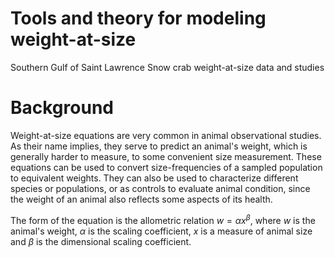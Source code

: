 # Tools and theory for modeling weight-at-size

Southern Gulf of Saint Lawrence Snow crab weight-at-size data and studies

# Background

Weight-at-size equations are very common in animal observational studies. As their name implies, they serve to predict an animal's weight, which is generally harder to measure, to some convenient size measurement. These equations can be used to convert size-frequencies of a sampled population to equivalent weights. They can also be used to characterize different species or populations, or as controls to evaluate animal condition, since the weight of an animal also reflects some aspects of its health.

The form of the equation is the allometric relation $w = \alpha x^\beta$, where $w$ is the animal's weight, $\alpha$ is the scaling coefficient, $x$ is a measure of animal size and $\beta$ is the dimensional scaling coefficient.
